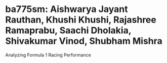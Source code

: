 # ba775sm: Aishwarya Jayant Rauthan, Khushi Khushi, Rajashree Ramaprabu, Saachi Dholakia, Shivakumar Vinod, Shubham Mishra
Analyzing Formula 1 Racing Performance

